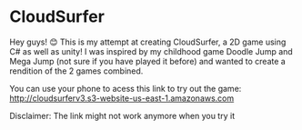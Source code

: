 # CloudSurfer
Hey guys! 😊 This is my attempt at creating CloudSurfer, a 2D game using C# as well as unity! I was inspired by my childhood game Doodle Jump and Mega Jump (not sure if you have played it before) and wanted to create a rendition of the 2 games combined. 

You can use your phone to acess this link to try out the game: http://cloudsurferv3.s3-website-us-east-1.amazonaws.com

Disclaimer: The link might not work anymore when you try it
